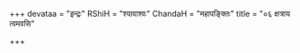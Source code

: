 +++
devataa = "इन्द्रः"
RShiH = "श्यावाश्वः"
ChandaH = "महापङ्क्तिः"
title = "०६ क्षत्राय त्वमवसि"

+++
